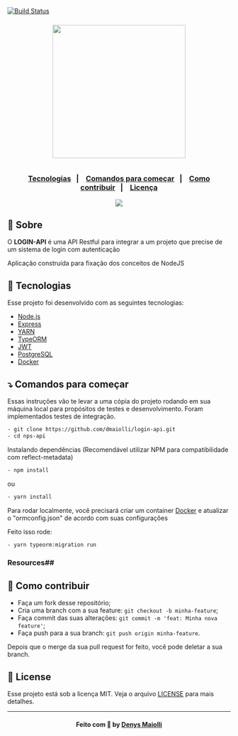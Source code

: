 [![Build Status](https://travis-ci.com/Lucas-Angelo/nps-api.svg?branch=main)](https://travis-ci.com/Lucas-Angelo/nps-api)

<h3 align="center">
    <img width="300px" src="https://i.imgur.com/JkVMEgs.png">
    <br><br>
    <p align="center">
      <a href="#-tecnologias">Tecnologias</a>&nbsp;&nbsp;&nbsp;|&nbsp;&nbsp;&nbsp;
      <a href="#-comandos-para-começar">Comandos para começar</a>&nbsp;&nbsp;&nbsp;|&nbsp;&nbsp;&nbsp;
      <a href="#-como-contribuir">Como contribuir</a>&nbsp;&nbsp;&nbsp;|&nbsp;&nbsp;&nbsp;
      <a href="#-license">Licença</a>
  </p>
</h3>

<p align="center">
   <img src="https://image.freepik.com/fotos-gratis/imagem-de-close-up-de-programador-trabalhando-em-sua-mesa-no-escritorio_1098-18707.jpg">
</p>

## 🔖 Sobre

O <strong>LOGIN-API</strong> é uma API Restful para integrar a um projeto que precise de um sistema de login com autenticação

Aplicação construída para fixação dos conceitos de NodeJS

## 🚀 Tecnologias

Esse projeto foi desenvolvido com as seguintes tecnologias:

- [Node.js](https://nodejs.org/en/)
- [Express](https://expressjs.com/pt-br/)
- [YARN](https://yarnpkg.com/)
- [TypeORM](https://typeorm.io/)
- [JWT](https://jwt.io)
- [PostgreSQL](https://www.postgresql.org)
- [Docker](https://www.docker.com)

## ⤵ Comandos para começar

Essas instruções vão te levar a uma cópia do projeto rodando em sua máquina local para propósitos de testes e desenvolvimento. Foram implementados testes de integração.


```bash
- git clone https://github.com/dmaiolli/login-api.git
- cd nps-api
```

Instalando dependências (Recomendável utilizar NPM para compatibilidade com reflect-metadata)

```bash
- npm install
```

ou

```bash
- yarn install
```

Para rodar localmente, você precisará criar um container [Docker](https://www.docker.com) e atualizar o "ormconfig.json" de acordo com suas configurações

Feito isso rode:
```bash
- yarn typeorm:migration run
```

### Resources##
## 🤔 Como contribuir

- Faça um fork desse repositório;
- Cria uma branch com a sua feature: `git checkout -b minha-feature`;
- Faça commit das suas alterações: `git commit -m 'feat: Minha nova feature'`;
- Faça push para a sua branch: `git push origin minha-feature`.

Depois que o merge da sua pull request for feito, você pode deletar a sua branch.

## 📝 License

Esse projeto está sob a licença MIT. Veja o arquivo [LICENSE](LICENSE) para mais detalhes.

---

<h4 align="center">
    Feito com 💜 by <a href="https://www.linkedin.com/in/dmaiolli/" target="_blank">Denys Maiolli</a>
</h4>
